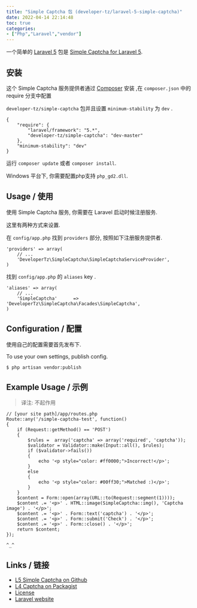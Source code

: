 ```yaml
---
title: "Simple Captcha 包 (developer-tz/laravel-5-simple-captcha)"
date: 2022-04-14 22:14:48
toc: true
categories:
- ["Php","Laravel","vendor"]
---
```


一个简单的 [Laravel 5](http://laravel.com/) 包是 [Simple Captcha for Laravel 5](https://github.com/developer-tz/laravel-5-simple-captcha).




## 安装
这个 Simple Captcha 服务提供者通过 [Composer](http://getcomposer.org) 安装 ,在 `composer.json` 中的 require 分支中配置

`developer-tz/simple-captcha` 包并且设置 `minimum-stability` 为 `dev` .
```
{
    "require": {
        "laravel/framework": "5.*",
        "developer-tz/simple-captcha": "dev-master"
    },
    "minimum-stability": "dev"
}
```
运行  `composer update` 或者 `composer install`.

Windows 平台下, 你需要配置php支持  `php_gd2.dll`.

## Usage / 使用
使用 Simple Captcha 服务, 你需要在 Laravel 启动时候注册服务.

这里有两种方式来设置.

在 `config/app.php` 找到 `providers` 部分, 按照如下注册服务提供者.
```
'providers' => array(
    // ...
    'DeveloperTz\SimpleCaptcha\SimpleCaptchaServiceProvider',
)
```
找到 `config/app.php` 的  `aliases` key .
```
'aliases' => array(
    // ...
    'SimpleCaptcha'      => 'DeveloperTz\SimpleCaptcha\Facades\SimpleCaptcha',
)
```

## Configuration / 配置
使用自己的配置需要首先发布下.

To use your own settings, publish config.
```
$ php artisan vendor:publish
```

## Example Usage / 示例
> 译注: 不起作用

```
// [your site path]/app/routes.php
Route::any('/simple-captcha-test', function()
{
    if (Request::getMethod() == 'POST')
    {
        $rules =  array('captcha' => array('required', 'captcha'));
        $validator = Validator::make(Input::all(), $rules);
        if ($validator->fails())
        {
            echo '<p style="color: #ff0000;">Incorrect!</p>';
        }
        else
        {
            echo '<p style="color: #00ff30;">Matched :)</p>';
        }
    }
    $content = Form::open(array(URL::to(Request::segment(1))));
    $content .= '<p>' . HTML::image(SimpleCaptcha::img(), 'Captcha image') . '</p>';
    $content .= '<p>' . Form::text('captcha') . '</p>';
    $content .= '<p>' . Form::submit('Check') . '</p>';
    $content .= '<p>' . Form::close() . '</p>';
    return $content;
});
```
`^_^`

## Links / 链接

- [L5 Simple Captcha on Github](https://github.com/developer-tz/laravel-5-simple-captcha)
- [L4 Captcha on Packagist](https://packagist.org/packages/developer-tz/simple-captcha)
- [License](http://www.opensource.org/licenses/mit-license.php)
- [Laravel website](http://laravel.com)

